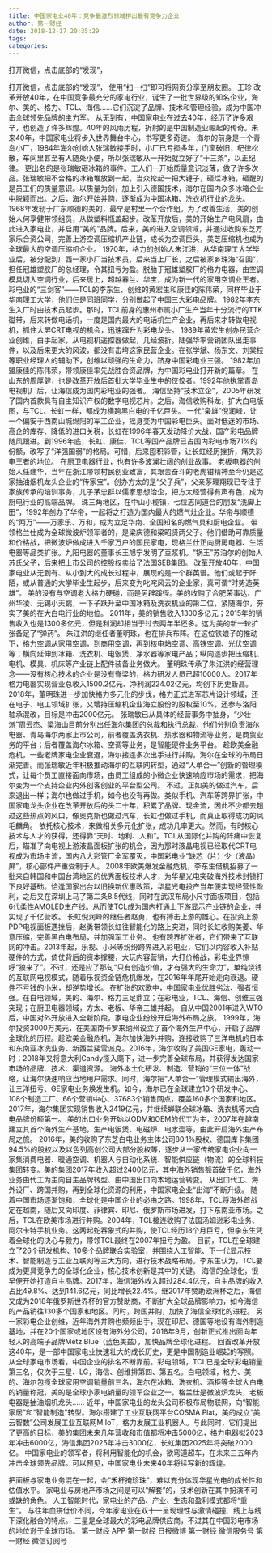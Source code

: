 ```yaml
---
title: 中国家电业40年：竞争最激烈领域拼出最有竞争力企业
author: 第一财经
date: 2018-12-17 20:35:29
tags: 
categories: 
---
```

打开微信，点击底部的“发现”，
<!-- more -->
打开微信，点击底部的“发现”，
使用“扫一扫”即可将网页分享至朋友圈。
王珍
改革开放40年，在中国竞争最充分的家电行业，诞生了一批世界级的知名企业，海尔、美的、格力、TCL、海信……它们沉淀了品牌、技术和管理经验，成为中国冲击全球领先品牌的主力军。
从无到有，中国家电业在过去40年，经历了许多艰辛，也创造了许多辉煌。40年的风雨历程，折射的是中国制造业崛起的传奇。未来40年，中国家电业将步入世界舞台中心，书写更多奇迹。
海尔的前身是一个青岛小厂，1984年海尔创始人张瑞敏接手时，小厂已亏损多年，门窗破旧，纪律松散，车间里甚至有人随处小便，所以张瑞敏从一开始就立好了“十三条”，以正纪律。
更出名的是张瑞敏砸冰箱的事件。工人们一开始质量意识淡薄，做了许多次品。张瑞敏把不合格的冰箱堆放到一起，当众抡起一把大锤子，砸烂冰箱，砸醒的是员工们的质量意识。以质量为剑，加上引入德国技术，海尔在国内众多冰箱企业中脱颖而出。之后，海尔开始并购，逐渐成为中国冰箱、洗衣机行业的龙头。
1968年发轫于广东顺德的美的，最早是村里一个合作组。为了改善生活，美的创始人何享健带领组员，从做塑料瓶盖起步。改革开放后，美的开始生产电风扇，由此进入家电业，并启用“美的”品牌。后来，美的进入空调领域，并通过收购东芝万家乐合资公司，完善上游空调压缩机产业链，成长为空调巨头，美芝压缩机也成为全球最大的空调压缩机企业。
1970年，格力的创始人朱江洪，从华南理工大学毕业后，被分配到广西一家小厂当技术员，后来当上厂长，之后被家乡珠海“召回”，担任冠雄塑胶厂的总经理，令其扭亏为盈。脱胎于冠雄塑胶厂的格力电器，由空调模具切入空调行业，后来居上，超越春兰、华宝，成为新一代的家用空调业王者。
彩电业的“三剑客”——TCL的李东生、创维的黄宏生和康佳的陈伟荣，同样毕业于华南理工大学，他们仨是同班同学，分别做起了中国三大彩电品牌。
1982年李东生入厂时由技术员起步。那时，TCL前身的惠州市属小厂生产当年十分流行的TTK磁带，后来转做电话机，一度是国内最大的电话机生产企业，再后来才转做电视机，抓住大屏CRT电视的机会，迅速蹿升为彩电龙头。
1989年黄宏生创办民营企业创维，白手起家，从电视机遥控器做起，几经波折。陆强华率营销团队出走事件，以及后来更大的风波，都没有击垮这家民营企业。在张学斌、杨东文、刘棠枝等职业经理人的辅助下，创维以顽强的生命力，跻身中国彩电业三强。
1982年加盟康佳的陈伟荣，带领康佳率先战胜合资品牌，为中国彩电业打开新的篇章。
在山东的周厚健，也是改革开放后首批大学毕业生中的佼佼者。1992年他执掌青岛电视机厂后，让海信成为国内彩电业的强者。
海信坚持“技术立企”，2005年研发了国内首款具有自主知识产权的数字电视芯片。之后，海信收购科龙，扩大白电版图，与TCL、长虹一样，都成为横跨黑白电的千亿巨头。
一代“枭雄”倪润峰，让一个偏安于西南山城绵阳的军工企业，摇身变为中国彩电巨头。面对低迷的市场、高企的库存、降低的进口关税，长虹在1996年春天发动降价大战，国产彩电品牌随风跟进。到1996年底，长虹、康佳、TCL等国产品牌已占国内彩电市场71%的份额，改写了“洋强国弱”的格局。可惜，后来囤积彩管，让长虹经历挫折，痛失彩电王者的地位。
在厨卫电器行业，也有许多波澜壮阔的创业故事。
老板电器的创始人任建华，当年在浙江带领村民创业致富，其艰苦奋斗的老虎钳精神至今仍是这家抽油烟机龙头企业的“传家宝”。创办方太的是“父子兵”，父亲茅理翔现已专注于家族传承的培训事务，儿子茅忠群以儒家思想治企，把方太经营得有声有色，成为厨电行业的高端品牌。
珠三角地区，在中山小榄镇，七位志同道合的朋友“洗脚上田”，1992年创办了华帝，一起将之打造为国内最大的燃气灶企业。华帝与顺德的“两万”——万家乐、万和，成为立足华南、全国知名的燃气具和厨电企业。
带领格兰仕成为全球微波炉领军者的，是梁庆德和梁昭贤两父子。他们借助可靠质量和价格战，把微波炉做成进入千家万户的国民家电，现格兰仕正向厨房电器、生活电器等品类扩张。九阳电器的董事长王旭宁发明了豆浆机。“锅王”苏泊尔的创始人苏氏父子，后来把上市公司的控股权卖给了法国SEB集团。
改革开放40年，中国家电业从无到有、从小到大的成长过程中，展现的是一个群英谱。他们或起于阡陌，或从普通的大学毕业生起步，后来变为叱咤风云的企业家，真可谓“时势造英雄”。
美的没有与空调老大格力硬碰，而是另辟蹊径。美的收购了合肥荣事达、广州华凌、无锡小天鹅，一下子跃升至中国冰箱及洗衣机业的第二位，紧随海尔，夯实了美的在大白电行业的地位。
2011年，美的销售收入1300多亿元；2015年的销售收入也是1300多亿元，但是利润却相当于过去两年半还多。这为美的新一轮扩张备足了“弹药”。
朱江洪的继任者董明珠，也在排兵布阵。在这位铁娘子的推动下，格力空调从家用空调，到商用空调，再到核电站空调、高铁空调、光伏空调等；横向延伸到冰箱、洗衣机、电饭煲、净水器等家电产品；纵向逐步把压缩机、电机、模具、机床等产业链上配件装备业务做大。
董明珠传承了朱江洪的经营理念——没有核心技术的企业是没有脊梁的，格力研发人员已超10000人。2017年格力电器实现营业总收入1500.2亿元、净利润224.02亿元，均创下历史新高。2018年，董明珠进一步加快格力多元化的步伐，格力正式进军芯片设计领域，还在电子、电工领域扩张，又增持压缩机企业海立股份的股权至10%，还参与洛阳轴承混改，目标是冲击2000亿元。
张瑞敏已从具体的经营事务中抽身，“少壮派”周云杰、梁海山目前分别出任海尔集团的总裁和执行总裁，他们分别负责海尔电器、青岛海尔两家上市公司，前者覆盖洗衣机、热水器和物流等业务，是商贸业务的平台；后者覆盖海尔冰箱、空调等业务，是智能硬件业务平台。
趁欧美金融危机，一些老牌家电企业衰退，海尔接连多次出手进行并购，海尔在全球的布局日渐完善。而张瑞敏近年积极推动海尔的互联网转型，通过“人单合一”创新的管理模式，让每个员工直接面向市场，由员工组成的小微企业快速响应市场的需求，把海尔变为一个支持企业内外创客创业的平台型公司。
不过，正如美的做过汽车，后来退出一样；海尔也做过手机，如今也没有再做。类似手机、汽车等跨界扩张，中国家电龙头企业在改革开放后的头二十年，积累了品牌、现金流，因此不少都去趟过这些热点的风口，像奥克斯也做过汽车，长虹也做过手机，而真正取得成功的凤毛麟角。
依托核心技术，来做相关多元化扩张，成功几率更大。然而，有时核心技术与人才的获得，还得靠“天时、地利、人和”。TCL从国际化并购的阵痛中恢复后，瞄准了向电视上游液晶面板扩张的机会，因为那时液晶电视已经取代CRT电视成为市场主流，国内八大彩管厂全军覆灭，中国彩电业“缺芯（片）少（液晶）屏”，核心部件严重受制于人。
2008年欧美爆发金融危机，李东生借机招募了一批来自韩国和中国台湾地区的优秀面板技术人才，为华星光电突破海外技术封锁打下良好基础。恰逢国家出台以旧换新优惠政策，华星光电投产当年便实现经营性盈利，之后又在深圳上马了第二条8.5代线，同时在武汉布局小尺寸面板项目，包括6代柔性AMOLED生产线。从而使TCL成为国内打通上下游显示产业链的企业，并实现了千亿营收。
长虹倪润峰的继任者赵勇，也有搏击上游的雄心。在投资上游PDP电视面板遇挫后，赵勇带领长虹往智能化的路上突进，同时长虹收购美菱、华意压缩，完善黑白电布局，并加强军工业务。
也有跨界扩张者，它们带来了互联网的冲击。2013年起，乐视、小米等纷纷跨界进入彩电业，它们以内容收入补贴硬件的方式，倚仗背后的资本撑腰，大玩内容营销，大打价格战，彩电业界惊呼“狼来了”。不过，还是应了那句“只有创造价值，才有强大的生命力”，单纯烧钱的互联网电视模式，随着乐视资金链危机爆发，在2016年年尾开始走向衰退。硬件不亏钱的小米，却逆势增长。
在扩张的欢歌中，中国家电业优胜劣汰、强者恒强。在白电领域，美的、海尔、格力三足鼎立；在彩电业，TCL、海信、创维三强突现；在厨卫电器领域，方太、老板、华帝三雄并起。
自从中国2001年进入WTO后，中国对外开放进入全新阶段，家电企业纷纷开启海外布局之旅。
1999年，海尔投资3000万美元，在美国南卡罗来纳州设立了首个海外生产中心，开启了品牌全球化的历程。趁欧美金融危机，海尔加快海外并购，连接收购了三洋电机的日本和东南亚冰洗业务、新西兰斐雪派克。2016年，海尔收购了美国GE家电，轰动一时；2018年又将意大利Candy揽入麾下，进一步完善全球布局，并获得发达国家市场的品牌、技术、渠道资源。
海外本土化研发、制造、营销的“三位一体”战略，让海尔快速响应当地用户需求。同时，海尔把“人单合一”管理模式输出海外，让三洋扭亏、GE家电业务焕发生机。如今，海尔已在全球建立10个研发中心、108个制造工厂、66个营销中心、37683个销售网点，覆盖160多个国家和地区。2017年，海尔集团实现销售收入2419亿元，并继续蝉联全球冰箱、洗衣机等大白电品牌份额第一。
美的出口业务开始以ODM和OEM的代工为主，2007年在越南建立其首个海外生产基地，生产电饭煲、电磁炉、电水壶等，由此开启海外生产布局之旅。
2016年，美的收购了东芝白电业务主体公司80.1%股权、德国库卡集团94.5%的股权以及以色列高创公司大部分股权等，逐步从一家传统家电企业向一家集消费电器、暖通空调、机器人与自动化系统、智能供应链（物流）的全球科技集团转变。美的集团2017年收入超过2400亿元，其中海外销售额首破千亿，海外业务由代工为主向自主品牌转型、由中国出口向本地运营转变。
从出口代工、海外设厂、跨国并购，再到全球化资源的利用，中国家电企业“出海”不断升级。
随着中国市场逐渐饱和，全球化是中国企业的必由之路。1998年，TCL将海外首战定在越南，随后又向印度、菲律宾、印尼、俄罗斯市场进发，打下东南亚市场。之后，TCL在欧美市场进行并购。2004年，TCL接连收购了法国汤姆逊彩电业务、阿尔卡特手机业务。这两起蛇吞象式的并购，使TCL经历18个月巨亏，但李东生凭着全球化的决心与毅力，带领TCL最终在2007年扭亏为盈。
目前，TCL在全球建立了26个研发机构、10多个品牌联合实验室，并围绕人工智能、下一代显示技术、智能制造与工业互联网等三大方向，进行技术战略布局。李东生认为，TCL要成为更具竞争力的全球化企业，核心技术创新是其中的关键。
海信的全球化，很早便开始打造自主品牌。2017年，海信海外收入超过284.4亿元，自主品牌的收入占比49.8%、达到141.6亿元，同比增长22.4%。继2017年赞助欧洲杯之后，海信又成为2018年俄罗斯世界杯的官方赞助商，不断扩大全球品牌影响力，如今海信的产品销往130多个国家和地区。同时，跨国并购，加快了海信全球化的进程。
另一家彩电企业创维，近年海外并购也频频出手，现在印尼、德国等地设有海外制造基地，并在20个国家或地区设有海外分公司。2018年9月，创新正式推出面向年轻人的高端子品牌Metz Blue（蓝色美兹），加快品牌全球化进程。
回首改革开放这40年，是一部中国家电业快速壮大的成长历史，更是中国制造业崛起的写照。从全球家电市场看，中国企业的排名不断靠前。彩电领域，TCL已是全球彩电销量第三名，仅次于三星、LG，海信、创维排第四、第五名。白电领域，格力、美的、海尔包揽全球家用空调销量前三名，海尔在冰箱、洗衣机、酒柜等全球大白电的销量称冠，美的是全球小家电销量的领军企业之一，格兰仕是微波炉龙头，老板电器是抽油烟机龙头……
近年，中国家电业的龙头公司积极布局物联网，向“智能家居”和“智能制造”转型。海尔搭建了工业互联网平台COSMA Plat，美的成立“美云智数”公司发展工业互联网M.IoT，格力发展工业机器人。与此同时，它们提出了更高的目标，美的集团未来几年营收和市值都将冲击5000亿，格力电器拟2023年冲击6000亿，海信集团2025年冲击3000亿，长虹集团2025年将突破2000亿。
中国家电业的领军者，将利用智能化的机会，欲弯道超车，在未来三五年内冲击全球领先品牌。可以预见，中国家电业未来40年将续写新的辉煌。
 
 
把面板与家电业务混在一起，会“禾杆掩珍珠”，难以充分体现华星光电的成长性和估值水平。
家电业与房地产市场之间是可以“解套”的，技术创新在其中扮演不可或缺的角色。
人工智能时代，家电业的产品、产业、生态和盈利模式都将“重生”。
与往年血拼低价不同，今年家电业在双十一呈现理性与激情碰撞、线上与线下深化融合的特点。
三星是全球最大的彩电品牌供应商，不过其在中国彩电市场的地位逊于全球市场。
第一财经
APP
第一财经
日报微博
第一财经
微信服务号
第一财经
微信订阅号
